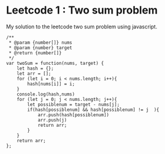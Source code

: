 # Leetcode 1 : Two sum problem

My solution to the leetcode two sum problem using javascript.

```
/**
 * @param {number[]} nums
 * @param {number} target
 * @return {number[]}
 */
var twoSum = function(nums, target) {
    let hash = {};
    let arr = [];
    for (let i = 0; i < nums.length; i++){
        hash[nums[i]] = i;
    }
    console.log(hash,nums)
    for (let j = 0; j < nums.length; j++){
        let possiblenum = target - nums[j];
        if(hash[possiblenum] && hash[possiblenum] != j  ){
            arr.push(hash[possiblenum])
            arr.push(j)
            return arr;
        }
    }
    return arr;
};
```
